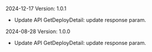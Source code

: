 2024-12-17 Version: 1.0.1
- Update API GetDeployDetail: update response param.


2024-08-28 Version: 1.0.0
- Update API GetDeployDetail: update response param.


